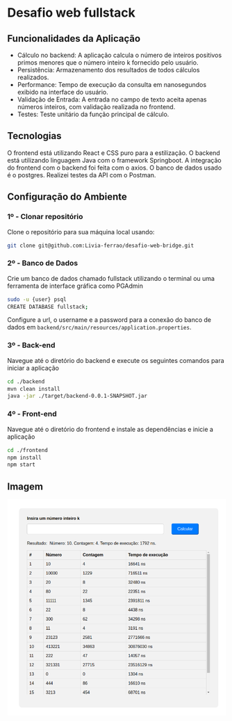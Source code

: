 # Desafio web fullstack

## Funcionalidades da Aplicação
- Cálculo no backend: A aplicação calcula o número de inteiros positivos primos menores que o número inteiro k fornecido pelo usuário.
- Persistência: Armazenamento dos resultados de todos cálculos realizados.
- Performance: Tempo de execução da consulta em nanosegundos exibido na interface do usuário.
- Validação de Entrada: A entrada no campo de texto aceita apenas números inteiros, com validação realizada no frontend.
- Testes: Teste unitário da função principal de cálculo.


## Tecnologias

O frontend está utilizando React e CSS puro para a estilização. O backend está utilizando linguagem Java com o framework Springboot. A integração do frontend com o backend foi feita com o axios. O banco de dados usado é o postgres. Realizei testes da API com o Postman.

## Configuração do Ambiente

### 1º - Clonar repositório

Clone o repositório para sua máquina local usando:
```bash
git clone git@github.com:Livia-ferrao/desafio-web-bridge.git
```

### 2º - Banco de Dados

Crie um banco de dados chamado fullstack utilizando o terminal ou uma ferramenta de interface gráfica como PGAdmin
```bash
sudo -u {user} psql
CREATE DATABASE fullstack;
```
Configure a url, o username e a password para a conexão do banco de dados em `backend/src/main/resources/application.properties`. 

### 3º -  Back-end

Navegue até o diretório do backend e execute os seguintes comandos para iniciar a aplicação
```bash
cd ./backend
mvn clean install
java -jar ./target/backend-0.0.1-SNAPSHOT.jar
```


### 4º -  Front-end

Navegue até o diretório do frontend e instale as dependências e inicie a aplicação
```bash
cd ./frontend
npm install
npm start
```


## Imagem
![entire page](/public/img.png)